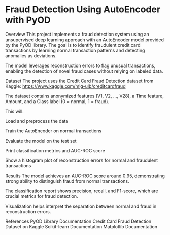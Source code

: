 # Fraud Detection Using AutoEncoder with PyOD
Overview
This project implements a fraud detection system using an unsupervised deep learning approach with an AutoEncoder model provided by the PyOD library. The goal is to identify fraudulent credit card transactions by learning normal transaction patterns and detecting anomalies as deviations.

The model leverages reconstruction errors to flag unusual transactions, enabling the detection of novel fraud cases without relying on labeled data.

Dataset
The project uses the Credit Card Fraud Detection dataset from Kaggle:
https://www.kaggle.com/mlg-ulb/creditcardfraud

The dataset contains anonymized features (V1, V2, ..., V28), a Time feature, Amount, and a Class label (0 = normal, 1 = fraud).

This will:

Load and preprocess the data

Train the AutoEncoder on normal transactions

Evaluate the model on the test set

Print classification metrics and AUC-ROC score

Show a histogram plot of reconstruction errors for normal and fraudulent transactions

Results
The model achieves an AUC-ROC score around 0.95, demonstrating strong ability to distinguish fraud from normal transactions.

The classification report shows precision, recall, and F1-score, which are crucial metrics for fraud detection.

Visualization helps interpret the separation between normal and fraud in reconstruction errors.

References
PyOD Library Documentation
Credit Card Fraud Detection Dataset on Kaggle
Scikit-learn Documentation
Matplotlib Documentation

